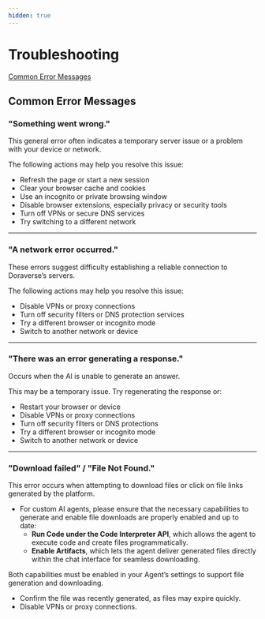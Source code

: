 ```yaml
---
hidden: true
---
```


# Troubleshooting

[Common Error Messages](troubleshooting.md#common-error-messages)

## Common Error Messages

### "Something went wrong."

This general error often indicates a temporary server issue or a problem with your device or network.

The following actions may help you resolve this issue:

* Refresh the page or start a new session
* Clear your browser cache and cookies
* Use an incognito or private browsing window
* Disable browser extensions, especially privacy or security tools
* Turn off VPNs or secure DNS services
* Try switching to a different network

***

### "A network error occurred."&#x20;

These errors suggest difficulty establishing a reliable connection to Doraverse’s servers.

The following actions may help you resolve this issue:

* Disable VPNs or proxy connections
* Turn off security filters or DNS protection services
* Try a different browser or incognito mode
* Switch to another network or device

***

### "There was an error generating a response."

Occurs when the AI is unable to generate an answer.

This may be a temporary issue. Try regenerating the response or:

* Restart your browser or device
* Disable VPNs or proxy connections
* Turn off security filters or DNS protections
* Try a different browser or incognito mode
* Switch to another network or device

***

### "Download failed" / "File Not Found."

This error occurs when attempting to download files or click on file links generated by the platform.

* For custom AI agents, please ensure that the necessary capabilities to generate and enable file downloads are properly enabled and up to date:
  * **Run Code under the Code Interpreter API**, which allows the agent to execute code and create files programmatically.
  * **Enable Artifacts**, which lets the agent deliver generated files directly within the chat interface for seamless downloading.

Both capabilities must be enabled in your Agent’s settings to support file generation and downloading.

* Confirm the file was recently generated, as files may expire quickly.
* Disable VPNs or proxy connections.


